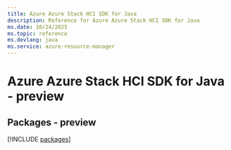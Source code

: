 ```yaml
---
title: Azure Azure Stack HCI SDK for Java
description: Reference for Azure Azure Stack HCI SDK for Java
ms.date: 10/24/2025
ms.topic: reference
ms.devlang: java
ms.service: azure-resource-manager
---
```

# Azure Azure Stack HCI SDK for Java - preview
## Packages - preview
[!INCLUDE [packages](azure-stack-hci-index.md)]